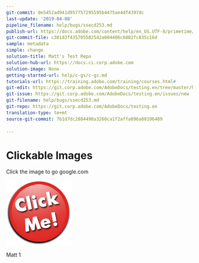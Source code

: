 ```yaml
---
git-commit: 0e5452ad941d957757295595b4475ae4df4397dc
last-update: '2019-04-08'
pipeline_filename: help/bugs/ssecd253.md
publish-url: https://docs.adobe.com/content/help/en_US.UTF-8/primetime/testing/waiting/closed/ssecd253.html
git-commit-file: c381d3f435705582542a604406c6802fc835c16d
sample: metadata
simple: change
solution-title: Matt's Test Repo
solution-hub-url: https://docs.ci.corp.adobe.com
solution-image: None
getting-started-url: help/c-gs/c-gs.md
tutorials-url: https://training.adobe.com/training/courses.html#
git-edit: https://git.corp.adobe.com/AdobeDocs/testing.en/tree/master/help/bugs/ssecd253.md
git-issue: https://git.corp.adobe.com/AdobeDocs/testing.en/issues/new
git-filename: help/bugs/ssecd253.md
git-repo: https://git.corp.adobe.com/AdobeDocs/testing.en
translation-type: tm+mt
source-git-commit: 7b1d7dc2884498a3260ca1f2affa096a88196489

---
```


# Clickable Images

Click the image to go google.com

[![](clickme.jpg)](https://www.google.com)

Matt 1
